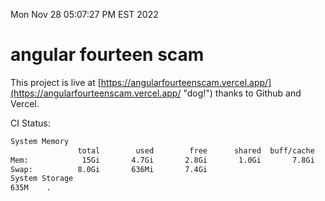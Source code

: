 Mon Nov 28 05:07:27 PM EST 2022

# angular fourteen scam


This project is live at [https://angularfourteenscam.vercel.app/](https://angularfourteenscam.vercel.app/ "dog!") thanks to Github and Vercel.

CI Status: 

```bash
System Memory
               total        used        free      shared  buff/cache   available
Mem:            15Gi       4.7Gi       2.8Gi       1.0Gi       7.8Gi       9.2Gi
Swap:          8.0Gi       636Mi       7.4Gi
System Storage
635M	.
